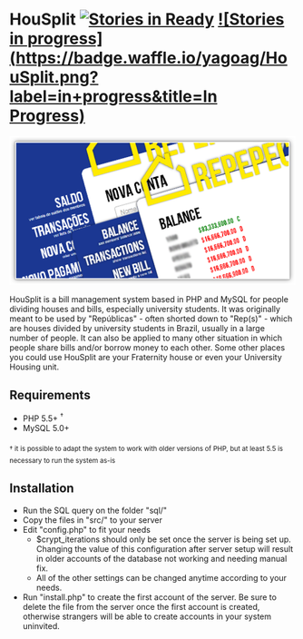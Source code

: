 # HouSplit [![Stories in Ready](https://badge.waffle.io/yagoag/HouSplit.png?label=ready&title=Ready)](https://waffle.io/yagoag/HouSplit) [![Stories in progress](https://badge.waffle.io/yagoag/HouSplit.png?label=in+progress&title=In Progress)](https://waffle.io/yagoag/HouSplit)

![HouSplit](screenshot.png)

HouSplit is a bill management system based in PHP and MySQL for people dividing houses and bills, especially university students. It was originally meant to be used by "Repúblicas" - often shorted down to "Rep(s)" - which are houses divided by university students in Brazil, usually in a large number of people. It can also be applied to many other situation in which people share bills and/or borrow money to each other. Some other places you could use HouSplit are your Fraternity house or even your University Housing unit.

## Requirements
* PHP 5.5+ <sup>†</sup>
* MySQL 5.0+

<sub>† it is possible to adapt the system to work with older versions of PHP, but at least 5.5 is necessary to run the system as-is</sub>

## Installation
* Run the SQL query on the folder "sql/"
* Copy the files in "src/" to your server
* Edit "config.php" to fit your needs
  * $crypt_iterations should only be set once the server is being set up. Changing the value of this configuration after server setup will result in older accounts of the database not working and needing manual fix.
  * All of the other settings can be changed anytime according to your needs.
* Run "install.php" to create the first account of the server. Be sure to delete the file from the server once the first account is created, otherwise strangers will be able to create accounts in your system uninvited.
